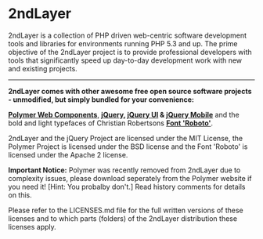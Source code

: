 2ndLayer
========

2ndLayer is a collection of PHP driven web-centric software development tools
and libraries for environments running PHP 5.3 and up. The prime objective of
the 2ndLayer project is to provide professional developers with tools that
significantly speed up day-to-day development work with new and existing projects.

-----

**2ndLayer comes with other awesome free open source software projects - unmodified, but simply bundled for your convenience:**

**[Polymer Web Components](http://www.polymer-project.org/)**, **[jQuery](http://jquery.org/), [jQuery UI](http://jqueryui.com/) & [jQuery Mobile](http://jquerymobile.com/)** and the bold and light typefaces of Christian Robertsons [**Font 'Roboto'**](http://www.google.com/fonts/specimen/Roboto).

2ndLayer and the jQuery Project are licensed under the MIT License, the Polymer Project is licensed under the BSD license and the Font 'Roboto' is licensed under the Apache 2 license.

**Important Notice:**
Polymer was recently removed from 2ndLayer due to complexity issues, please download seperately from the Polymer website if you need it! [Hint: You probalby don't.] Read history comments for details on this.

Please refer to the LICENSES.md file for the full written versions of these licenses and to which parts (folders) of the 2ndLayer distribution these licenses apply.
